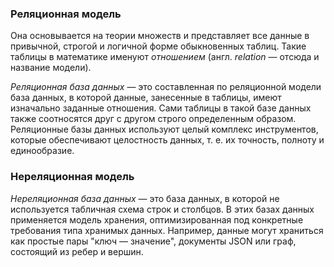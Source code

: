 ### Реляционная модель

Она основывается на теории множеств и представляет все данные в привычной, строгой и логичной форме обыкновенных таблиц. Такие таблицы в математике именуют _отношением_ (англ. _relation_ — отсюда и название модели).

_Реляционная база данных_ — это составленная по реляционной модели база данных, в которой данные, занесенные в таблицы, имеют изначально заданные отношения. Сами таблицы в такой базе данных также соотносятся друг с другом строго определенным образом. Реляционные базы данных используют целый комплекс инструментов, которые обеспечивают целостность данных, т. е. их точность, полноту и единообразие.

### Нереляционная модель

_Нереляционная база данных_ — это база данных, в которой не используется табличная схема строк и столбцов. В этих базах данных применяется модель хранения, оптимизированная под конкретные требования типа хранимых данных. Например, данные могут храниться как простые пары "ключ — значение", документы JSON или граф, состоящий из ребер и вершин.